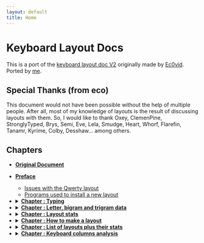 ```yaml
---
layout: default
title: Home
---
```


# Keyboard Layout Docs
This is a port of the [keyboard layout doc V2](https://bit.ly/layout-doc-v2) originally made by [Ec0vid](https://github.com/ec0vid).
Ported by [me](https://github.com/aoi-buh).

## Special Thanks (from eco)
This document would not have been possible without the help of multiple people. After all, most of my knowledge of layouts is the result of discussing layouts with them. So, I would like to thank Oxey, ClemenPine, StronglyTyped, Brys, Semi, Eve, Lela, Smudge, Heart, Whorf, Flarefin, Tanamr, Kyrime, Colby, Desshaw... among others.

## Chapters
- [**Original Document**](https://bit.ly/layout-doc-v2)
- [**Preface**](chapters/preface.md)
    - [Issues with the Qwerty layout](chapters/preface.md#issues-with-the-Qwerty-layout)
    - [Programs used to install a new layout](chapters/preface.md#programs-used-to-install-a-new-layout)

- <details markdown="1">
  <summary><strong><a href="chapters/chapter1.html">Chapter : Typing</a></strong></summary>

	- [Typing basics (7 min)](chapters/chapter1.md#typing-basics)
		- [Touch typing](chapters/chapter1.md#touch-typing)
		- [The home row](chapters/chapter1.md#the-home-row)
		- [The top and bottom row](chapters/chapter1.md#the-top-and-bottom-row)
		- [How to learn a new layout](chapters/chapter1.md#how-to-learn-a-new-layout)
		- [Word tests](chapters/chapter1.md#word-tests)
		- [Punctuation and shift](chapters/chapter1.md#punctuation-and-shift)
		- [Quotes](chapters/chapter1.md#quotes)
		- [Swapping Caps lock and Backspace (on Windows)](chapters/chapter1.md#swapping-caps-lock-and-backspace-(on-windows))

	- [Angle mod (10 min)](chapters/chapter1.md#angle-mod)
		- [Improved typing technique](chapters/chapter1.md#improved-typing-technique)
		- [ANSI and ISO standards](chapters/chapter1.md#ansi-and-iso-standards)
		- [Angle modding a layout](chapters/chapter1.md#angle-modding-a-layout)
			- [ANSI angle mod example](chapters/chapter1.md#ansi-angle-mod-example)
			- [ISO angle mod example](chapters/chapter1.md#iso-angle-mod-example)
		- [Un-angle modding a layout](chapters/chapter1.md#un-angle-modding-a-layout)
		- [Errors to avoid with angle mod](chapters/chapter1.md#errors-to-avoid-with-angle-mod)
			- [Learning a standard layout with angle mod fingering (angle cheat)](chapters/chapter1.md#learning-a-standard-layout-with-angle-mod-fingering-(angle-cheat))
			- [Learning an angled modded layout with standard fingering](chapters/chapter1.md#learning-an-angled-modded-layout-with-standard-fingering)
		- [How to tell if a layout is angle modded or not](chapters/chapter1.md#how-to-tell-if-a-layout-is-angle-modded-or-not)

  </details>

- <details markdown="1">
  <summary><strong><a href="chapters/chapter2.html">Chapter : Letter, bigram and trigram data</a></strong></summary>

	- [English data (5 min)](chapters/chapter2.md#english-data)
		- [English letter frequency](chapters/chapter2.md#english-letter-frequency)
		- [Top 50 bigrams](chapters/chapter2.md#top-50-bigrams)
		- [Top 50 trigrams](chapters/chapter2.md#top-50-trigrams)
		- [Extended bigram tables](chapters/chapter2.md#extended-bigram-tables)
		- [Vowel + vowel bigrams](chapters/chapter2.md#vowel-+-vowel-bigrams)
		- [Consonant + consonant bigrams](chapters/chapter2.md#consonant-+-consonant-bigrams)
		- [Consonant + vowel bigrams](chapters/chapter2.md#consonant-+-vowel-bigrams)
		- [Double letters](chapters/chapter2.md#double-letters)
		- [Consonant only trigrams](chapters/chapter2.md#consonant-only-trigrams)
		- [Consonant only trigrams (excluding Y)](chapters/chapter2.md#consonant-only-trigrams-(excluding-y))
		- [Top words with apostrophe](chapters/chapter2.md#top-words-with-apostrophe)
		- [Top trigrams with apostrophe](chapters/chapter2.md#top-trigrams-with-apostrophe)

  </details>

- <details markdown="1">
  <summary><strong><a href="chapters/chapter3.html">Chapter : Layout stats</a></strong></summary>

	- [SFBs, SFSs and distance (18 min)](chapters/chapter3.md#sfbs,-sfss-and-distance)
		- [Same finger bigrams (SFBs)](chapters/chapter3.md#same-finger-bigrams-(sfbs))
		- [Calculating the distance between two keys](chapters/chapter3.md#calculating-the-distance-between-two-keys)
		- [1U and 2U SFB](chapters/chapter3.md#1u-and-2u-sfb)
		- [Diagonals](chapters/chapter3.md#diagonals)
		- [Same finger Skipgrams (SFSs)](chapters/chapter3.md#same-finger-skipgrams-(sfss))
		- [Distance on a layout](chapters/chapter3.md#distance-on-a-layout)
		- [Decentivicing 2U SFBs and SFSs](chapters/chapter3.md#decentivicing-2u-sfbs-and-sfss)
		- [Weights for each finger](chapters/chapter3.md#weights-for-each-finger)
		- [Distributing movement across the fingers](chapters/chapter3.md#distributing-movement-across-the-fingers)
		- [Distance on Qwerty](chapters/chapter3.md#distance-on-qwerty)
		- [Examples of bad words on Qwerty](chapters/chapter3.md#examples-of-bad-words-on-qwerty)
			- [Heavy SFS words on Qwerty](chapters/chapter3.md#heavy-sfs-words-on-qwerty)
			- [Heavy SFB words on Qwerty](chapters/chapter3.md#heavy-sfb-words-on-qwerty)

	- [Alt fingering, SFB collisions and sliding (6 min)](chapters/chapter3.md#alt-fingering,-sfb-collisions-and-sliding)
		- [Alt fingering](chapters/chapter3.md#alt-fingering)
		- [SFB collisions](chapters/chapter3.md#sfb-collisions)
		- [Designing a layout with alt fingering in mind](chapters/chapter3.md#designing-a-layout-with-alt-fingering-in-mind)
		- [Most comfortable alt fingers](chapters/chapter3.md#most-comfortable-alt-fingers)
			- [On row stagger](chapters/chapter3.md#on-row-stagger)
			- [On matrix](chapters/chapter3.md#on-matrix)
		- [Sliding](chapters/chapter3.md#sliding)

	- [Scissors (11 min)](chapters/chapter3.md#scissors)
		- [Full scissors bigrams (FSBs)](chapters/chapter3.md#full-scissors-bigrams-(fsbs))
		- [Full scissor skipgrams (FSSs)](chapters/chapter3.md#full-scissor-skipgrams-(fsss))
		- [Half scissors bigrams (HSBs)](chapters/chapter3.md#half-scissors-bigrams-(hsbs))
		- [Half scissor skipgrams (HSSs)](chapters/chapter3.md#half-scissor-skipgrams-(hsss))
		- [Scissor list](chapters/chapter3.md#scissor-list)
			- [With standard fingering](chapters/chapter3.md#with-standard-fingering)
				- [Full scissors](chapters/chapter3.md#full-scissors)
				- [Half scissors](chapters/chapter3.md#half-scissors)
			- [With angle mod fingering](chapters/chapter3.md#with-angle-mod-fingering)
				- [Full scissors](chapters/chapter3.md#full-scissors)
				- [Half scissors](chapters/chapter3.md#half-scissors)
		- [Minimizing scissors](chapters/chapter3.md#minimizing-scissors)
			- [Reducing bottom row middle and ring finger use as a whole](chapters/chapter3.md#reducing-bottom-row-middle-and-ring-finger-use-as-a-whole)
			- [Strategically avoiding scissors](chapters/chapter3.md#strategically-avoiding-scissors)
			- [Common scissors in layouts](chapters/chapter3.md#common-scissors-in-layouts)
		- [Row skips vs scissors](chapters/chapter3.md#row-skips-vs-scissors)

	- [Lateral stretches (10 min)](chapters/chapter3.md#lateral-stretches)
		- [The center column](chapters/chapter3.md#the-center-column)
		- [Lateral stretch bigrams (LSBs)](chapters/chapter3.md#lateral-stretch-bigrams-(lsbs))
		- [Lateral stretch skipgrams (LSSs)](chapters/chapter3.md#lateral-stretch-skipgrams-(lsss))
		- [Row stagger vs matrix LSBs](chapters/chapter3.md#row-stagger-vs-matrix-lsbs)
			- [LSBs on matrix only](chapters/chapter3.md#lsbs-on-matrix-only)
			- [LSBs on row stagger only](chapters/chapter3.md#lsbs-on-row-stagger-only)
			- [LSBs on both matrix and row stagger](chapters/chapter3.md#lsbs-on-both-matrix-and-row-stagger)
				- [Same length](chapters/chapter3.md#same-length)
				- [Longer on row stagger](chapters/chapter3.md#longer-on-row-stagger)
			- [Angle mod specific LSBs](chapters/chapter3.md#angle-mod-specific-lsbs)
		- [Vowel hand and LSBs](chapters/chapter3.md#vowel-hand-and-lsbs)
		- [Minimizing stretches](chapters/chapter3.md#minimizing-stretches)
			- [Reducing center column use as a whole](chapters/chapter3.md#reducing-center-column-use-as-a-whole)
			- [Strategically avoiding stretches](chapters/chapter3.md#strategically-avoiding-stretches)

	- [Trigram stats (14 min)](chapters/chapter3.md#trigram-stats)
		- [Alts, rolls, 3rolls & redir](chapters/chapter3.md#alts,-rolls,-3rolls-&-redir)
		- [The relation between alts, rolls, 3rolls and redir](chapters/chapter3.md#the-relation-between-alts,-rolls,-3rolls-and-redir)
		- [Balancing alternation & rolling](chapters/chapter3.md#balancing-alternation-&-rolling)
		- [Which consonants lead to higher or lower rolling](chapters/chapter3.md#which-consonants-lead-to-higher-or-lower-rolling)
		- [Common trigrams, rolls & alternation](chapters/chapter3.md#common-trigrams,-rolls-&-alternation)
		- [Roll comfort](chapters/chapter3.md#roll-comfort)
		- [Which consonants lead to higher or lower redirects](chapters/chapter3.md#which-consonants-lead-to-higher-or-lower-redirects)
		- [Common trigrams & redirects](chapters/chapter3.md#common-trigrams-&-redirects)
		- [“Weak” redirects](chapters/chapter3.md#“weak”-redirects)
		- [Common trigrams & 3rolls](chapters/chapter3.md#common-trigrams-&-3rolls)

  </details>

- <details markdown="1">
  <summary><strong><a href="chapters/chapter4.html">Chapter : How to make a layout</a></strong></summary>

	- [Layout structure (8 min)](chapters/chapter4.md#layout-structure)
		- [Letter stacks](chapters/chapter4.md#letter-stacks)
		- [One consonant stack](chapters/chapter4.md#one-consonant-stack)
		- [One vowel stack](chapters/chapter4.md#one-vowel-stack)
		- [Two stacks (1 vowel + 1 consonant)](chapters/chapter4.md#two-stacks-(1-vowel-+-1-consonant))
			- [With C on index](chapters/chapter4.md#with-c-on-index)
			- [With C on pinky](chapters/chapter4.md#with-c-on-pinky)
			- [With a U column](chapters/chapter4.md#with-a-u-column)
		- [Summary table](chapters/chapter4.md#summary-table)

	- [Vowel blocks and punctuation (14 min)](chapters/chapter4.md#vowel-blocks-and-punctuation)
		- [Challenging the home row convention](chapters/chapter4.md#challenging-the-home-row-convention)
		- [OE stack](chapters/chapter4.md#oe-stack)
				- [UA OE YI](chapters/chapter4.md#ua-oe-yi)
				- [OE UI A](chapters/chapter4.md#oe-ui-a)
		- [OA stack](chapters/chapter4.md#oa-stack)
				- [OA UE I](chapters/chapter4.md#oa-ue-i)
				- [UE OA YI](chapters/chapter4.md#ue-oa-yi)
				- [OA UI E](chapters/chapter4.md#oa-ui-e)
		- [Without OE or OA](chapters/chapter4.md#without-oe-or-oa)
				- [UE YI O](chapters/chapter4.md#ue-yi-o)
				- [UE A O](chapters/chapter4.md#ue-a-o)
		- [Letter U on the consonant hand (very rare)](chapters/chapter4.md#letter-u-on-the-consonant-hand-(very-rare))
		- [Avoiding an UIY column](chapters/chapter4.md#avoiding-an-uiy-column)
		- [Punctuation SFBs](chapters/chapter4.md#punctuation-sfbs)
				- [Vowels + punctuation](chapters/chapter4.md#vowels-+-punctuation)
				- [Consonants + punctuation](chapters/chapter4.md#consonants-+-punctuation)
				- [Other](chapters/chapter4.md#other)
		- [Punctuation setup examples](chapters/chapter4.md#punctuation-setup-examples)
		- [On what finger should the consonants on the vowel hand be?](chapters/chapter4.md#on-what-finger-should-the-consonants-on-the-vowel-hand-be?)
			- [Consonant index (+ vowels on middle, ring and pinky)](chapters/chapter4.md#consonant-index-(+-vowels-on-middle,-ring-and-pinky))
			- [Consonant pinky/ring (+ vowels on ring/pinky, middle and index)](chapters/chapter4.md#consonant-pinky/ring-(+-vowels-on-ring/pinky,-middle-and-index))

	- [Consonant blocks (7 min)](chapters/chapter4.md#consonant-blocks)
		- [Consonant patterns](chapters/chapter4.md#consonant-patterns)
		- [HN stack (most popular)](chapters/chapter4.md#hn-stack-(most-popular))
				- [LR + HNB](chapters/chapter4.md#lr-+-hnb)
				- [LR + HNM](chapters/chapter4.md#lr-+-hnm)
				- [WR + HNL](chapters/chapter4.md#wr-+-hnl)
		- [HR stack](chapters/chapter4.md#hr-stack)
				- [FSV + LRH](chapters/chapter4.md#fsv-+-lrh)
				- [PNB + LRH](chapters/chapter4.md#pnb-+-lrh)
		- [RN stack](chapters/chapter4.md#rn-stack)
				- [LHM or LH + RN](chapters/chapter4.md#lhm-or-lh-+-rn)
				- [LTM + RN](chapters/chapter4.md#ltm-+-rn)
				- [LS + RN](chapters/chapter4.md#ls-+-rn)
		- [Without HN, HR or RN](chapters/chapter4.md#without-hn,-hr-or-rn)
				- [LR + CS](chapters/chapter4.md#lr-+-cs)
				- [LNM or LN + CS](chapters/chapter4.md#lnm-or-ln-+-cs)
				- [LHM + CS](chapters/chapter4.md#lhm-+-cs)
				- [LTM + CS](chapters/chapter4.md#ltm-+-cs)

  </details>

- <details markdown="1">
  <summary><strong><a href="chapters/chapter5.html">Chapter : List of layouts plus their stats</a></strong></summary>

	- [Layout subgroups (8 min)](chapters/chapter5.md#layout-subgroups)
		- [Classifying layouts](chapters/chapter5.md#classifying-layouts)
		- [Layout stat table](chapters/chapter5.md#layout-stat-table)
		- [How the stats were obtained](chapters/chapter5.md#how-the-stats-were-obtained)
		- [Stats thresholds](chapters/chapter5.md#stats-thresholds)
		- [Hand balance nuances](chapters/chapter5.md#hand-balance-nuances)

	- [Colemak-like layouts (4 min)](chapters/chapter5.md#colemak-like-layouts)
		- [Colemak](chapters/chapter5.md#colemak)
		- [Colemak-like arrangements](chapters/chapter5.md#colemak-like-arrangements)
			- [HNLM index + 4 vowels](chapters/chapter5.md#hnlm-index-+-4-vowels)
				- [ARST](chapters/chapter5.md#arst)
			- [FNHPB index + 4 vowels](chapters/chapter5.md#fnhpb-index-+-4-vowels)
				- [ARST / ARTS](chapters/chapter5.md#arst-/-arts)
				- [ISRT / IRST](chapters/chapter5.md#isrt-/-irst)

	- [Inward rotation layouts (18 min)](chapters/chapter5.md#inward-rotation-layouts)
		- [In-rolls & out-rolls](chapters/chapter5.md#in-rolls-&-out-rolls)
		- [How to arrange the vowels for in-rolls](chapters/chapter5.md#how-to-arrange-the-vowels-for-in-rolls)
				- [YI OE UA vowel block](chapters/chapter5.md#yi-oe-ua-vowel-block)
				- [YI OA UE,  I OA UE  &  E OA UI vowel blocks](chapters/chapter5.md#yi-oa-ue,--i-oa-ue--&--e-oa-ui-vowel-blocks)
		- [How to arrange the consonants for in-rolls](chapters/chapter5.md#how-to-arrange-the-consonants-for-in-rolls)
			- [Consonants on the vowel hand](chapters/chapter5.md#consonants-on-the-vowel-hand)
			- [Consonants on the consonant hand](chapters/chapter5.md#consonants-on-the-consonant-hand)
			- [N & H on separate hands](chapters/chapter5.md#n-&-h-on-separate-hands)
		- [Avoiding a NH column](chapters/chapter5.md#avoiding-a-nh-column)
		- [In-roll ratio](chapters/chapter5.md#in-roll-ratio)
		- [Out-rolls vs alternation](chapters/chapter5.md#out-rolls-vs-alternation)
		- [Layout arrangements for in-rolls](chapters/chapter5.md#layout-arrangements-for-in-rolls)
			- [H + vowels](chapters/chapter5.md#h-+-vowels)
				- [NRST / NSRT / NRTS / RSNT…](chapters/chapter5.md#nrst-/-nsrt-/-nrts-/-rsnt…)
			- [NR + vowels](chapters/chapter5.md#nr-+-vowels)
				- [CSTH](chapters/chapter5.md#csth)
				- [STHC](chapters/chapter5.md#sthc)
			- [N or NL + vowels](chapters/chapter5.md#n-or-nl-+-vowels)
				- [RSTH](chapters/chapter5.md#rsth)
				- [TRSH](chapters/chapter5.md#trsh)
			- [LRW + vowels](chapters/chapter5.md#lrw-+-vowels)
				- [NSTH](chapters/chapter5.md#nsth)
			- [C + vowels](chapters/chapter5.md#c-+-vowels)
				- [NSTH](chapters/chapter5.md#nsth)

	- [High roll - mid redirect layouts (18 min)](chapters/chapter5.md#high-roll---mid-redirect-layouts)
		- [Rolls & redirects](chapters/chapter5.md#rolls-&-redirects)
		- [Basics](chapters/chapter5.md#basics)
		- [Layout arrangements for high roll - mid redirects](chapters/chapter5.md#layout-arrangements-for-high-roll---mid-redirects)
			- [NH + vowels](chapters/chapter5.md#nh-+-vowels)
				- [CRST](chapters/chapter5.md#crst)
				- [STRD / SRTD / SRTC](chapters/chapter5.md#strd-/-srtd-/-srtc)
			- [HM or HML + vowels](chapters/chapter5.md#hm-or-hml-+-vowels)
				- [NRTS / RNTS](chapters/chapter5.md#nrts-/-rnts)
				- [SNTC / SNTD / STND](chapters/chapter5.md#sntc-/-sntd-/-stnd)
			- [LRH + vowels](chapters/chapter5.md#lrh-+-vowels)
				- [SNTM / NSTM / NSTD](chapters/chapter5.md#sntm-/-nstm-/-nstd)
		- [Space thumb optimization](chapters/chapter5.md#space-thumb-optimization)
			- [Space trigrams](chapters/chapter5.md#space-trigrams)
			- [How rolls and redirects involving space work](chapters/chapter5.md#how-rolls-and-redirects-involving-space-work)
			- [Example of analyzing space trigrams in a layout](chapters/chapter5.md#example-of-analyzing-space-trigrams-in-a-layout)
			- [a200 analyzer](chapters/chapter5.md#a200-analyzer)
			- [Hand balance and space](chapters/chapter5.md#hand-balance-and-space)
			- [Keeping your current space thumb](chapters/chapter5.md#keeping-your-current-space-thumb)

	- [3roll layouts (1 min)](chapters/chapter5.md#3roll-layouts)
		- [3rolls](chapters/chapter5.md#3rolls)
		- [Layout arrangements for 3rolls](chapters/chapter5.md#layout-arrangements-for-3rolls)
				- [SEHT / REHT / INTS](chapters/chapter5.md#seht-/-reht-/-ints)

	- [High alternation layouts (15 min)](chapters/chapter5.md#high-alternation-layouts)
		- [Alternation](chapters/chapter5.md#alternation)
		- [Layout arrangements for high alternation](chapters/chapter5.md#layout-arrangements-for-high-alternation)
			- [H + vowels](chapters/chapter5.md#h-+-vowels)
				- [NRTS / NRST](chapters/chapter5.md#nrts-/-nrst)
				- [CSNT](chapters/chapter5.md#csnt)
			- [C + vowels](chapters/chapter5.md#c-+-vowels)
				- [SRNT / SRHT / SRTN / STRN (NH column)](chapters/chapter5.md#srnt-/-srht-/-srtn-/-strn-(nh-column))
				- [NSTR / SNTR / NSRT / SNRT (LHR column)](chapters/chapter5.md#nstr-/-sntr-/-nsrt-/-snrt-(lhr-column))
				- [SHRT / SNHT / SNTH / HSNT (RN column)](chapters/chapter5.md#shrt-/-snht-/-snth-/-hsnt-(rn-column))
				- [RSNT / SNRT](chapters/chapter5.md#rsnt-/-snrt)
			- [S + vowels](chapters/chapter5.md#s-+-vowels)
			- [T + vowels](chapters/chapter5.md#t-+-vowels)
			- [Other](chapters/chapter5.md#other)

  </details>

- <details markdown="1">
  <summary><strong><a href="chapters/chapter.html">Chapter : Keyboard columns analysis</a></strong></summary>

	- [Info given for each consonant](chapters/chapter6.md#info-given-for-each-consonant)
		- [Pairs](chapters/chapter6.md#pairs)
		- [SFB thresholds](chapters/chapter6.md#sfb-thresholds)
		- [Columns](chapters/chapter6.md#columns)

	- [Movement on the index vs the other fingers](chapters/chapter6.md#movement-on-the-index-vs-the-other-fingers)

	- [High movement columns and alt fingering](chapters/chapter6.md#high-movement-columns-and-alt-fingering)

	- [Index finger columns](chapters/chapter6.md#index-finger-columns)
		- [Standard fingering](chapters/chapter6.md#standard-fingering)
		- [Angle mod fingering](chapters/chapter6.md#angle-mod-fingering)

	- [Main consonants](chapters/chapter6.md#main-consonants)
		- [Letter T](chapters/chapter6.md#letter-t)
		- [Letter N](chapters/chapter6.md#letter-n)
		- [Letter S](chapters/chapter6.md#letter-s)
		- [Letter H](chapters/chapter6.md#letter-h)
		- [Letter R](chapters/chapter6.md#letter-r)
		- [Letter L](chapters/chapter6.md#letter-l)
		- [Letter D](chapters/chapter6.md#letter-d)
		- [Letter C](chapters/chapter6.md#letter-c)

	- [Remaining consonants](chapters/chapter6.md#remaining-consonants)
		- [Letter Y](chapters/chapter6.md#letter-y)
		- [Letter W](chapters/chapter6.md#letter-w)
		- [Letter M](chapters/chapter6.md#letter-m)
		- [Letter F](chapters/chapter6.md#letter-f)
		- [Letter P](chapters/chapter6.md#letter-p)
		- [Letter G](chapters/chapter6.md#letter-g)
		- [Letter B](chapters/chapter6.md#letter-b)
		- [Letter V](chapters/chapter6.md#letter-v)
		- [Letter K](chapters/chapter6.md#letter-k)

  </details>

